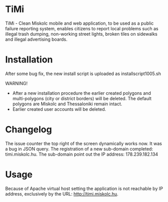 # TiMi
TiMi - Clean Miskolc mobile and web application, to be used as a public failure reporting system, enables citizens to report local problems such as illegal trash dumping, non-working street lights, broken tiles on sidewalks and illegal advertising boards.

# Installation
After some bug fix, the new install script is uploaded as installscript1005.sh

WARNING!
- After a new installation procedure the earlier created polygons and multi-polygons (city or district borders) will be deleted. The default polygons are Miskolc and Thessaloniki remain intact.
- Earlier created user accounts will be deleted.

# Changelog
The issue counter the top right of the screen dynamically works now. It was a bug in JSON query.
The registration of a new sub-domain completed: timi.miskolc.hu. The sub-domain point out the IP address: 178.239.182.134

# Usage
Because of Apache virtual host setting the application is not reachable by IP address, exclusively by the URL: http://timi.miskolc.hu.

